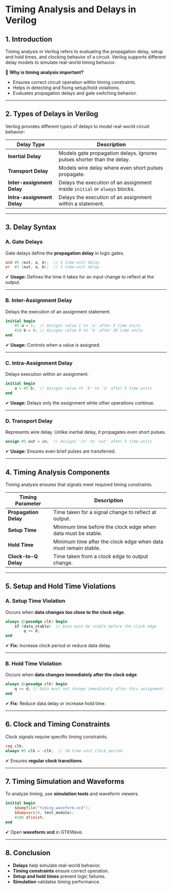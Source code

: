 # **Timing Analysis and Delays in Verilog**

## **1. Introduction**
Timing analysis in Verilog refers to evaluating the propagation delay, setup and hold times, and clocking behavior of a circuit. Verilog supports different delay models to simulate real-world timing behavior.

🔹 **Why is timing analysis important?**
- Ensures correct circuit operation within timing constraints.
- Helps in detecting and fixing setup/hold violations.
- Evaluates propagation delays and gate switching behavior.

---

## **2. Types of Delays in Verilog**
Verilog provides different types of delays to model real-world circuit behavior:

| **Delay Type** | **Description** |
|--------------|----------------|
| **Inertial Delay** | Models gate propagation delays. Ignores pulses shorter than the delay. |
| **Transport Delay** | Models wire delay where even short pulses propagate. |
| **Inter-assignment Delay** | Delays the execution of an assignment inside `initial` or `always` blocks. |
| **Intra-assignment Delay** | Delays the execution of an assignment within a statement. |

---

## **3. Delay Syntax**
### **A. Gate Delays**
Gate delays define the **propagation delay** in logic gates.

```verilog
and #5 (out, a, b);  // 5 time-unit delay
or  #3 (out, a, b);  // 3 time-unit delay
```
✔ **Usage:** Defines the time it takes for an input change to reflect at the output.

---

### **B. Inter-Assignment Delay**
Delays the execution of an assignment statement.

```verilog
initial begin
    #5 a = 1;  // Assigns value 1 to 'a' after 5 time units
    #10 b = 0; // Assigns value 0 to 'b' after 10 time units
end
```
✔ **Usage:** Controls when a value is assigned.

---

### **C. Intra-Assignment Delay**
Delays execution within an assignment.

```verilog
initial begin
    a = #5 b;  // Assigns value of 'b' to 'a' after 5 time units
end
```
✔ **Usage:** Delays only the assignment while other operations continue.

---

### **D. Transport Delay**
Represents wire delay. Unlike inertial delay, it propagates even short pulses.

```verilog
assign #5 out = in;  // Assigns 'in' to 'out' after 5 time units
```
✔ **Usage:** Ensures even brief pulses are transferred.

---

## **4. Timing Analysis Components**
Timing analysis ensures that signals meet required timing constraints.

| **Timing Parameter** | **Description** |
|----------------------|----------------|
| **Propagation Delay** | Time taken for a signal change to reflect at output. |
| **Setup Time** | Minimum time before the clock edge when data must be stable. |
| **Hold Time** | Minimum time after the clock edge when data must remain stable. |
| **Clock-to-Q Delay** | Time taken from a clock edge to output change. |

---

## **5. Setup and Hold Time Violations**
### **A. Setup Time Violation**
Occurs when **data changes too close to the clock edge**.

```verilog
always @(posedge clk) begin
    if (data_stable)  // Data must be stable before the clock edge
        q <= d;
end
```
✔ **Fix:** Increase clock period or reduce data delay.

---

### **B. Hold Time Violation**
Occurs when **data changes immediately after the clock edge**.

```verilog
always @(posedge clk) begin
    q <= d; // Data must not change immediately after this assignment
end
```
✔ **Fix:** Reduce data delay or increase hold time.

---

## **6. Clock and Timing Constraints**
Clock signals require specific timing constraints.

```verilog
reg clk;
always #5 clk = ~clk;  // 10-time unit clock period
```
✔ Ensures **regular clock transitions**.

---

## **7. Timing Simulation and Waveforms**
To analyze timing, use **simulation tools** and waveform viewers.

```verilog
initial begin
    $dumpfile("timing_waveform.vcd");
    $dumpvars(0, test_module);
    #100 $finish;
end
```
✔ Open **waveform.vcd** in GTKWave.

---

## **8. Conclusion**
- **Delays** help simulate real-world behavior.
- **Timing constraints** ensure correct operation.
- **Setup and hold times** prevent logic failures.
- **Simulation** validates timing performance.

